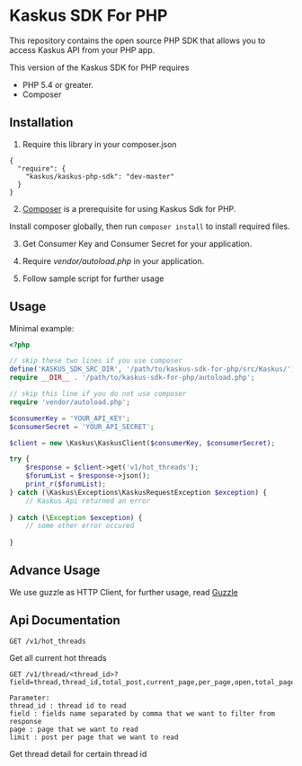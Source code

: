 Kaskus SDK For PHP
====================


This repository contains the open source PHP SDK that allows you to access Kaskus API from your PHP app.

This version of the Kaskus SDK for PHP requires 
* PHP 5.4 or greater.
* Composer

Installation
------------

1) Require this library in your composer.json
```
{
  "require": {
    "kaskus/kaskus-php-sdk": "dev-master"
  }
}
```

2) [Composer](https://getcomposer.org/) is a prerequisite for using Kaskus Sdk for PHP.

Install composer globally, then run `composer install` to install required files.

3) Get Consumer Key and Consumer Secret for your application.

4) Require *vendor/autoload.php* in your application.

5) Follow sample script for further usage



Usage
-----

Minimal example:

```php
<?php

// skip these two lines if you use composer 
define('KASKUS_SDK_SRC_DIR', '/path/to/kaskus-sdk-for-php/src/Kaskus/');
require __DIR__ . '/path/to/kaskus-sdk-for-php/autoload.php';

// skip this line if you do not use composer
require 'vendor/autoload.php';

$consumerKey = 'YOUR_API_KEY';
$consumerSecret = 'YOUR_API_SECRET';

$client = new \Kaskus\KaskusClient($consumerKey, $consumerSecret);

try {
    $response = $client->get('v1/hot_threads');
    $forumList = $response->json();
    print_r($forumList);
} catch (\Kaskus\Exceptions\KaskusRequestException $exception) {
    // Kaskus Api returned an error
    
} catch (\Exception $exception) {
    // some other error occured
    
}

```

Advance Usage
-------------

We use guzzle as HTTP Client, for further usage, read [Guzzle](http://guzzle.readthedocs.org/en/latest/)

Api Documentation
-----------------
```
GET /v1/hot_threads
```
Get all current hot threads

```
GET /v1/thread/<thread_id>?field=thread,thread_id,total_post,current_page,per_page,open,total_page,posts,profilepicture,post_username,post_userid,title,decoded,dateline,profilepicture,usertitle,post_id,reputation_box,pagetext,enable_reputation&page=1&limit=20

Parameter:
thread_id : thread id to read
field : fields name separated by comma that we want to filter from response
page : page that we want to read
limit : post per page that we want to read
```
Get thread detail for certain thread id
